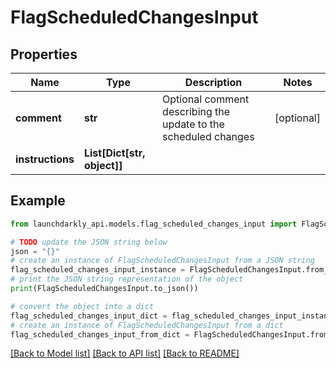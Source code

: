 # FlagScheduledChangesInput


## Properties

Name | Type | Description | Notes
------------ | ------------- | ------------- | -------------
**comment** | **str** | Optional comment describing the update to the scheduled changes | [optional] 
**instructions** | **List[Dict[str, object]]** |  | 

## Example

```python
from launchdarkly_api.models.flag_scheduled_changes_input import FlagScheduledChangesInput

# TODO update the JSON string below
json = "{}"
# create an instance of FlagScheduledChangesInput from a JSON string
flag_scheduled_changes_input_instance = FlagScheduledChangesInput.from_json(json)
# print the JSON string representation of the object
print(FlagScheduledChangesInput.to_json())

# convert the object into a dict
flag_scheduled_changes_input_dict = flag_scheduled_changes_input_instance.to_dict()
# create an instance of FlagScheduledChangesInput from a dict
flag_scheduled_changes_input_from_dict = FlagScheduledChangesInput.from_dict(flag_scheduled_changes_input_dict)
```
[[Back to Model list]](../README.md#documentation-for-models) [[Back to API list]](../README.md#documentation-for-api-endpoints) [[Back to README]](../README.md)


